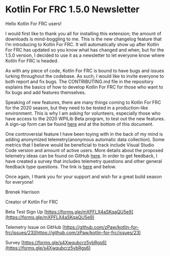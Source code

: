 # Kotlin For FRC 1.5.0 Newsletter

Hello Kotlin For FRC users!

I would first like to thank you all for installing this extension; the amount of downloads is mind-boggling to me.
This is the new changelog feature that I’m introducing to Kotlin For FRC.
It will automatically show up after Kotlin For FRC has updated so you know what has changed and when, but for the 1.5.0 version, I decided to use it as a newsletter to let everyone know where Kotlin For FRC is headed.

As with any piece of code, Kotlin For FRC is bound to have bugs and issues lurking throughout the codebase.
As such, I would like to invite everyone to both report and fix bugs.
The CONTRIBUTING.md file in the repository explains the basics of how to develop Kotlin For FRC for those who want to fix bugs and add features themselves.

Speaking of new features, there are many things coming to Kotlin For FRC for the 2020 season, but they need to be tested in a production-like environment.
This is why I am asking for volunteers, especially those who have access to the 2020 WPILib Beta program, to test out the new features.
A sign-up form can be found [here](https://forms.gle/mXPFLX4aSKqaQU5e9) and at the bottom of this document.

One controversial feature I have been toying with in the back of my mind is adding anonymized telemetry(anonymous automatic data collection).
Some metrics that I believe would be beneficial to track include Visual Studio Code version and amount of active users.
More details about the proposed telemetry ideas can be found on GitHub [here](https://github.com/zPaw/kotlin-for-frc/issues/23).
In order to get feedback, I have created a survey that includes telemetry questions and other general feedback type questions.
The link is [here](https://forms.gle/s4Xwqubcrz5ybRgs6) and below.

Once again, I thank you for your support and wish for a great build season for everyone!

Brenek Harrison

Creator of Kotlin For FRC

Beta Test Sign Up [https://forms.gle/mXPFLX4aSKqaQU5e9](https://forms.gle/mXPFLX4aSKqaQU5e9)

Telemetry Issue on GitHub [https://github.com/zPaw/kotlin-for-frc/issues/23](https://github.com/zPaw/kotlin-for-frc/issues/23)

Survey [https://forms.gle/s4Xwqubcrz5ybRgs6](https://forms.gle/s4Xwqubcrz5ybRgs6)
